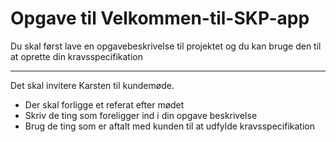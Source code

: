 # Opgave til Velkommen-til-SKP-app

Du skal først lave en opgavebeskrivelse til projektet
og du kan bruge den til at oprette din kravsspecifikation

******************************************
Det skal invitere Karsten til kundemøde.
* Der skal forligge et referat efter mødet
* Skriv de ting som foreligger ind i din opgave beskrivelse
* Brug de ting som er aftalt med kunden til at udfylde kravsspecifikation